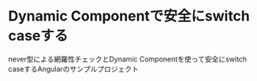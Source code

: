 # Dynamic Componentで安全にswitch caseする
never型による網羅性チェックとDynamic Componentを使って安全にswitch caseするAngularのサンプルプロジェクト

